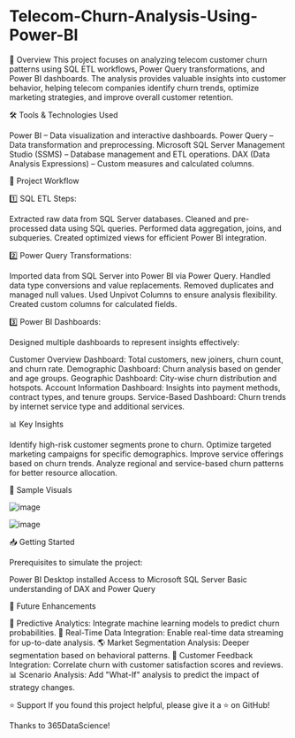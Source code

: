 # Telecom-Churn-Analysis-Using-Power-BI

🚀 Overview
This project focuses on analyzing telecom customer churn patterns using SQL ETL workflows, Power Query transformations, and Power BI dashboards. The analysis provides valuable insights into customer behavior, helping telecom companies identify churn trends, optimize marketing strategies, and improve overall customer retention.

🛠️ Tools & Technologies Used

Power BI – Data visualization and interactive dashboards.
Power Query – Data transformation and preprocessing.
Microsoft SQL Server Management Studio (SSMS) – Database management and ETL operations.
DAX (Data Analysis Expressions) – Custom measures and calculated columns.

📂 Project Workflow

1️⃣ SQL ETL Steps:

Extracted raw data from SQL Server databases.
Cleaned and pre-processed data using SQL queries.
Performed data aggregation, joins, and subqueries.
Created optimized views for efficient Power BI integration.

2️⃣ Power Query Transformations:

Imported data from SQL Server into Power BI via Power Query.
Handled data type conversions and value replacements.
Removed duplicates and managed null values.
Used Unpivot Columns to ensure analysis flexibility.
Created custom columns for calculated fields.

3️⃣ Power BI Dashboards:

Designed multiple dashboards to represent insights effectively:

Customer Overview Dashboard: Total customers, new joiners, churn count, and churn rate.
Demographic Dashboard: Churn analysis based on gender and age groups.
Geographic Dashboard: City-wise churn distribution and hotspots.
Account Information Dashboard: Insights into payment methods, contract types, and tenure groups.
Service-Based Dashboard: Churn trends by internet service type and additional services.

📊 Key Insights

Identify high-risk customer segments prone to churn.
Optimize targeted marketing campaigns for specific demographics.
Improve service offerings based on churn trends.
Analyze regional and service-based churn patterns for better resource allocation.

📸 Sample Visuals

![image](https://github.com/user-attachments/assets/e4105354-6462-4d72-b30f-ad2020721b94)

![image](https://github.com/user-attachments/assets/03fe942d-5acb-4674-866e-161b3cd3c17c)

📥 Getting Started

Prerequisites to simulate the project:

Power BI Desktop installed
Access to Microsoft SQL Server
Basic understanding of DAX and Power Query

🚀 Future Enhancements

🔄 Predictive Analytics: Integrate machine learning models to predict churn probabilities.
📲 Real-Time Data Integration: Enable real-time data streaming for up-to-date analysis.
🌎 Market Segmentation Analysis: Deeper segmentation based on behavioral patterns.
📝 Customer Feedback Integration: Correlate churn with customer satisfaction scores and reviews.
📊 Scenario Analysis: Add "What-If" analysis to predict the impact of strategy changes.

⭐ Support
  If you found this project helpful, please give it a ⭐ on GitHub!

Thanks to 365DataScience!

